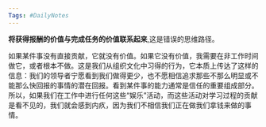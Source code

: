 ```yaml
---
Tags: #DailyNotes 
---
```



**将获得报酬的价值与完成任务的价值联系起来**,这是错误的思维路径。

如果某件事没有直接贡献，它就没有价值。如果它没有价值，我需要在非工作时间做它，或者根本不做。这是我们从组织文化中习得的行为，它本质上传达了这样的信息：我们的领导者宁愿看到我们做得更少，也不愿相信追求那些不那么明显或不能那么快回报的事情的潜在回报。看到某件事的能力通常是信任的重要组成部分。所以，如果我们在工作中进行任何这些“娱乐”活动，而这些活动对学习过程的贡献是看不见的，我们就会感到内疚，因为我们不相信我们正在做我们拿钱来做的事情。



